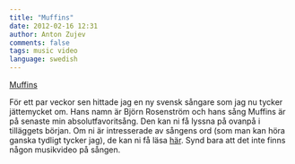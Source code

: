 ```yaml
---
title: "Muffins"
date: 2012-02-16 12:31
author: Anton Zujev
comments: false
tags: music video
language: swedish
---
```


<div class="fotorama" data-width="100%" data-allowfullscreen="native">
  <a href="http://youtube.com/watch?v=JaKWVUQE8TA">Muffins</a>
</div>

För ett par veckor sen hittade jag en ny svensk sångare som jag nu tycker jättemycket om. Hans namn är Björn Rosenström och hans sång Muffins är på senaste min absolutfavoritsång. Den kan ni få lyssna på ovanpå i tilläggets början. Om ni är intresserade av sångens ord (som man kan höra ganska tydligt tycker jag), de kan ni få läsa [här](http://www.youtube.com/watch?v=ofVfpU0DhtY). Synd bara att det inte finns någon musikvideo på sången.